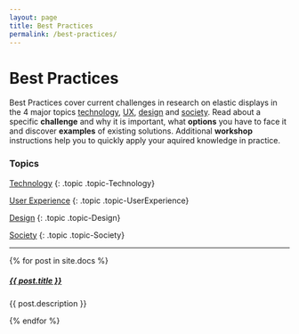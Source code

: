 ```yaml
---
layout: page
title: Best Practices
permalink: /best-practices/
---
```


# Best Practices

Best Practices cover current challenges in research on elastic displays in the 4 major topics <a href="{{site.baseurl }}/technology">technology</a>, <a href="{{site.baseurl }}/ux">UX</a>, <a href="{{site.baseurl }}/design">design</a> and <a href="{{site.baseurl }}/society">society</a>. Read about a specific **challenge** and why it is important, what **options** you have to face it and discover **examples** of existing solutions. Additional **workshop** instructions help you to quickly apply your aquired knowledge in practice.

### Topics

 <a href="/technology}/">Technology</a>
{: .topic .topic-Technology}

<a href="/ux}/">User Experience</a>
{: .topic .topic-UserExperience}

<a href="/design}/">Design</a>
{: .topic .topic-Design}

<a href="/society}/">Society</a>
{: .topic .topic-Society}

<div class="section-index">
    <hr class="panel-line">
    {% for post in site.docs  %}        
    <div class="entry">
    <h5><a href="{{ post.url | prepend: site.baseurl }}">{{ post.title }}</a></h5>
    <p>{{ post.description }}</p>
    </div>{% endfor %}
</div>
